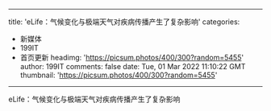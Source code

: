 
---
title: 'eLife：气候变化与极端天气对疾病传播产生了复杂影响'
categories: 
 - 新媒体
 - 199IT
 - 首页更新
headimg: 'https://picsum.photos/400/300?random=5455'
author: 199IT
comments: false
date: Tue, 01 Mar 2022 11:10:22 GMT
thumbnail: 'https://picsum.photos/400/300?random=5455'
---

<div>   
eLife：气候变化与极端天气对疾病传播产生了复杂影响  
</div>
            